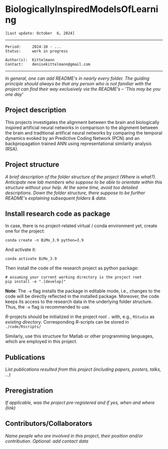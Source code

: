 # BiologicallyInspiredModelsOfLearning

`[Last update: October  6, 2024]`

***
    Period:     2024-10 - ...
    Status:     work in progress

    Author(s):  Kittelmann
    Contact:    denisekittelmann@gmail.com

***

*In general, one can add README's in nearly every folder. The guiding principle should always be that any person who is not familiar with the project can find their way exclusively via the README's – 'This may be you one day'*

## Project description

This projects investigates the alignment between the brain and biologically inspired artificial neural networks in comparison to the alignment between the brain and traditional artifical neural networks by comparing the temporal dynamics evoked by an Predictive Coding Network (PCN) and an backpropagation trained ANN using  representational similarity analysis (RSA).

## Project structure

*A brief description of the folder structure of the project (Where is what?). Anticipate new lab members who suppose to be able to orientate within this structure without your help. At the same time, avoid too detailed descriptions. Down the folder structure, there suppose to be further README's explaining subsequent folders & data.*

## Install research code as package

In case, there is no project-related virtual / conda environment yet, create one for the project:

```shell
conda create -n BiMo_3.9 python=3.9
```

And activate it:

```shell
conda activate BiMo_3.9
```

Then install the code of the research project as python package:

```shell
# assuming your current working directory is the project root
pip install -e ".[develop]"
```

**Note**: The `-e` flag installs the package in editable mode,
i.e., changes to the code will be directly reflected in the installed package.
Moreover, the code keeps its access to the research data in the underlying folder structure.
Thus, the `-e` flag is recommended to use.

*R*-projects should be initialized in the project root `.` with, e.g., `RStudio` as *existing directory*.
Corresponding *R*-scripts can be stored in `./code/Rscripts/`

Similarly, use this structure for Matlab or other programming languages, which are employed in this project.

## Publications

*List publications resulted from this project (including papers, posters, talks, ...)*

## Preregistration

*If applicable, was the project pre-registered and if yes, when and where (link)*

## Contributors/Collaborators

*Name people who are involved in this project, their position and/or contribution. Optional: add contact data*
